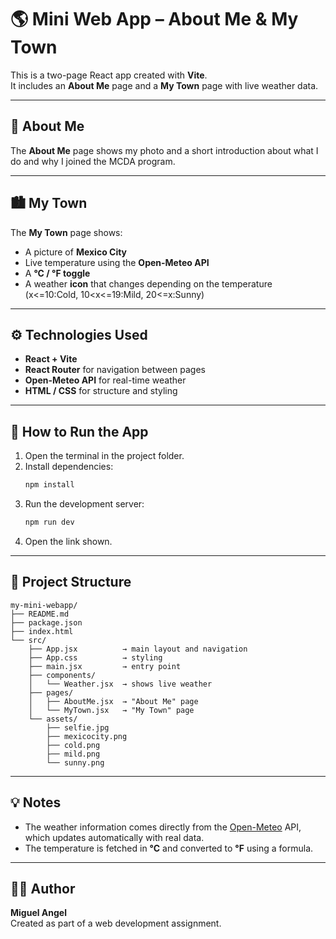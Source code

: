 # 🌎 Mini Web App – About Me & My Town

This is a two-page React app created with **Vite**.  
It includes an **About Me** page and a **My Town** page with live weather data.

---

## 👤 About Me
The **About Me** page shows my photo and a short introduction about what I do and why I joined the MCDA program.

---

## 🏙️ My Town
The **My Town** page shows:
- A picture of **Mexico City**
- Live temperature using the **Open-Meteo API**
- A **°C / °F toggle**
- A weather **icon** that changes depending on the temperature (x<=10:Cold, 10<x<=19:Mild, 20<=x:Sunny)

---

## ⚙️ Technologies Used
- **React + Vite**
- **React Router** for navigation between pages
- **Open-Meteo API** for real-time weather
- **HTML / CSS** for structure and styling

---

## 🚀 How to Run the App

1. Open the terminal in the project folder.
2. Install dependencies:
   ```bash
   npm install
   ```
3. Run the development server:
   ```bash
   npm run dev
   ```
4. Open the link shown.

---

## 📂 Project Structure
```
my-mini-webapp/
├── README.md
├── package.json
├── index.html
└── src/
    ├── App.jsx          → main layout and navigation
    ├── App.css          → styling
    ├── main.jsx         → entry point
    ├── components/
    │   └── Weather.jsx  → shows live weather
    ├── pages/
    │   ├── AboutMe.jsx  → "About Me" page
    │   └── MyTown.jsx   → "My Town" page
    └── assets/
        ├── selfie.jpg
        ├── mexicocity.png
        ├── cold.png
        ├── mild.png
        └── sunny.png
```

---

## 💡 Notes
- The weather information comes directly from the [Open-Meteo](https://open-meteo.com/) API, which updates automatically with real data.
- The temperature is fetched in **°C** and converted to **°F** using a formula.

---

## 👨‍💻 Author
**Miguel Angel**  
Created as part of a web development assignment.
